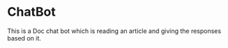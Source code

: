 # ChatBot

This is a Doc chat bot which is reading an article and giving the responses based on it.
